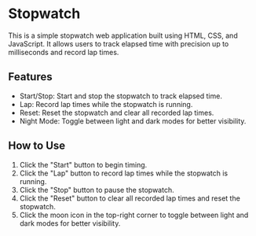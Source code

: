 # Stopwatch
This is a simple stopwatch web application built using HTML, CSS, and JavaScript. It allows users to track elapsed time with precision up to milliseconds and record lap times.

## Features
 - Start/Stop: Start and stop the stopwatch to track elapsed time.
 - Lap: Record lap times while the stopwatch is running.
 - Reset: Reset the stopwatch and clear all recorded lap times.
 - Night Mode: Toggle between light and dark modes for better visibility.
## How to Use
1. Click the "Start" button to begin timing.
2. Click the "Lap" button to record lap times while the stopwatch is running.
3. Click the "Stop" button to pause the stopwatch.
4. Click the "Reset" button to clear all recorded lap times and reset the stopwatch.
5. Click the moon icon in the top-right corner to toggle between light and dark modes for better visibility.
